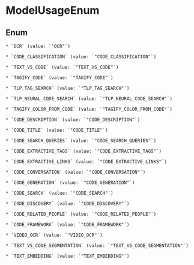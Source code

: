 
# ModelUsageEnum

## Enum


    * `OCR` (value: `"OCR"`)

    * `CODE_CLASSIFICATION` (value: `"CODE_CLASSIFICATION"`)

    * `TEXT_VS_CODE` (value: `"TEXT_VS_CODE"`)

    * `TAGIFY_CODE` (value: `"TAGIFY_CODE"`)

    * `TLP_TAG_SEARCH` (value: `"TLP_TAG_SEARCH"`)

    * `TLP_NEURAL_CODE_SEARCH` (value: `"TLP_NEURAL_CODE_SEARCH"`)

    * `TAGIFY_COLOR_FROM_CODE` (value: `"TAGIFY_COLOR_FROM_CODE"`)

    * `CODE_DESCRIPTION` (value: `"CODE_DESCRIPTION"`)

    * `CODE_TITLE` (value: `"CODE_TITLE"`)

    * `CODE_SEARCH_QUERIES` (value: `"CODE_SEARCH_QUERIES"`)

    * `CODE_EXTRACTIVE_TAGS` (value: `"CODE_EXTRACTIVE_TAGS"`)

    * `CODE_EXTRACTIVE_LINKS` (value: `"CODE_EXTRACTIVE_LINKS"`)

    * `CODE_CONVERSATION` (value: `"CODE_CONVERSATION"`)

    * `CODE_GENERATION` (value: `"CODE_GENERATION"`)

    * `CODE_SEARCH` (value: `"CODE_SEARCH"`)

    * `CODE_DISCOVERY` (value: `"CODE_DISCOVERY"`)

    * `CODE_RELATED_PEOPLE` (value: `"CODE_RELATED_PEOPLE"`)

    * `CODE_FRAMEWORK` (value: `"CODE_FRAMEWORK"`)

    * `VIDEO_OCR` (value: `"VIDEO_OCR"`)

    * `TEXT_VS_CODE_SEGMENTATION` (value: `"TEXT_VS_CODE_SEGMENTATION"`)

    * `TEXT_EMBEDDING` (value: `"TEXT_EMBEDDING"`)




